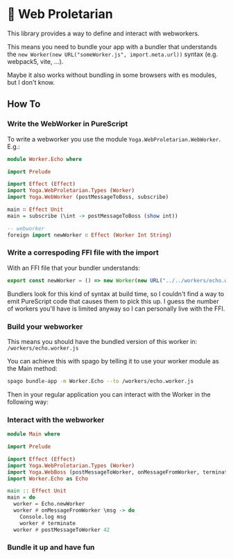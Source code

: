 # 🐝 Web Proletarian

This library provides a way to define and interact with webworkers.

This means you need to bundle your app with a bundler that understands the
`new Worker(new URL("someWorker.js", import.meta.url))` syntax (e.g. webpack5, vite, ...).

Maybe it also works without bundling in some browsers with es modules, but I don't know.


## How To

### Write the WebWorker in PureScript
To write a webworker you use the module `Yoga.WebProletarian.WebWorker`.
E.g.:

```purs
module Worker.Echo where

import Prelude

import Effect (Effect)
import Yoga.WebProletarian.Types (Worker)
import Yoga.WebWorker (postMessageToBoss, subscribe)

main ∷ Effect Unit
main = subscribe (\int -> postMessageToBoss (show int))

-- webworker
foreign import newWorker ∷ Effect (Worker Int String)
```

### Write a correspoding FFI file with the import
With an FFI file that your bundler understands:
```js
export const newWorker = () => new Worker(new URL("../../workers/echo.worker.js", import.meta.url))
```

Bundlers look for this kind of syntax at build time, so I couldn't find a way to 
emit PureScript code that causes them to pick this up.
I guess the number of workers you'll have is limited anyway so I can personally live with the FFI.

### Build your webworker

This means you should have the bundled version of this worker in: `/workers/echo.worker.js`

You can achieve this with spago by telling it to use your worker module as the Main method:

```sh
spago bundle-app -m Worker.Echo --to /workers/echo.worker.js
```

Then in your regular application you can interact with the Worker in the following way:

### Interact with the webworker

```purs
module Main where

import Prelude

import Effect (Effect)
import Yoga.WebProletarian.Types (Worker)
import Yoga.WebBoss (postMessageToWorker, onMessageFromWorker, terminate)
import Worker.Echo as Echo

main :: Effect Unit
main = do
  worker ← Echo.newWorker
  worker # onMessageFromWorker \msg -> do 
    Console.log msg
    worker # terminate
  worker # postMessageToWorker 42
```

### Bundle it up and have fun
